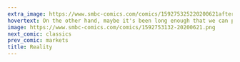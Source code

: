 ```yaml
---
extra_image: https://www.smbc-comics.com/comics/159275325220200621after.png
hovertext: On the other hand, maybe it's been long enough that we can put phlogiston back in beverages.
image: https://www.smbc-comics.com/comics/1592753132-20200621.png
next_comic: classics
prev_comic: markets
title: Reality
---
```


